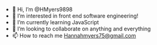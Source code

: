 - 👋 Hi, I’m @HMyers9898
- 👀 I’m interested in front end software engineering! 
- 🌱 I’m currently learning JavaScript
- 💞️ I’m looking to collaborate on anything and everything
- 📫 How to reach me Hannahmyers75@gmail.com

<!---
HMyers9898/HMyers9898 is a ✨ special ✨ repository because its `README.md` (this file) appears on your GitHub profile.
You can click the Preview link to take a look at your changes.
--->
